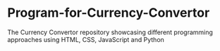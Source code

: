 # Program-for-Currency-Convertor
The Currency Convertor repository showcasing different programming approaches using HTML, CSS, JavaScript and Python
